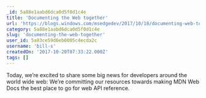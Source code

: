 ```yaml
---
_id: 5a88e1aabd6dca0d5f0d1c4e
title: 'Documenting the Web together'
url: 'https://blogs.windows.com/msedgedev/2017/10/18/documenting-web-together-mdn-web-docs/#C4c4fXEOyW72HOC3.97'
category: 5a88e1aabd6dca0d5f0d1c4e
slug: 'documenting-the-web-together'
user_id: 5a83ce59d6eb0005c4ecda2c
username: 'bill-s'
createdOn: '2017-10-20T07:33:22.000Z'
tags: []
---
```


Today, we’re excited to share some big news for developers around the world wide web: We’re committing our resources towards making MDN Web Docs the best place to go for web API reference.
